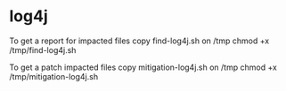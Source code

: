 # log4j 
To get a report for impacted files
copy find-log4j.sh on /tmp
chmod +x /tmp/find-log4j.sh

To get a patch impacted files
copy mitigation-log4j.sh on /tmp
chmod +x /tmp/mitigation-log4j.sh
